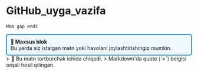 # GitHub_uyga_vazifa
`Nma gap endi`
<div style="border: 2px solid #0078D4; padding: 10px; border-radius: 5px; background-color: #f0f8ff;">
  <strong>📌 Maxsus blok</strong><br>
  Bu yerda siz istalgan matn yoki havolani joylashtirishingiz mumkin.
</div>
> 🚀 Bu matn tortburchak ichida chiqadi.
> Markdown'da quote (`>`) belgisi orqali hosil qilingan.


